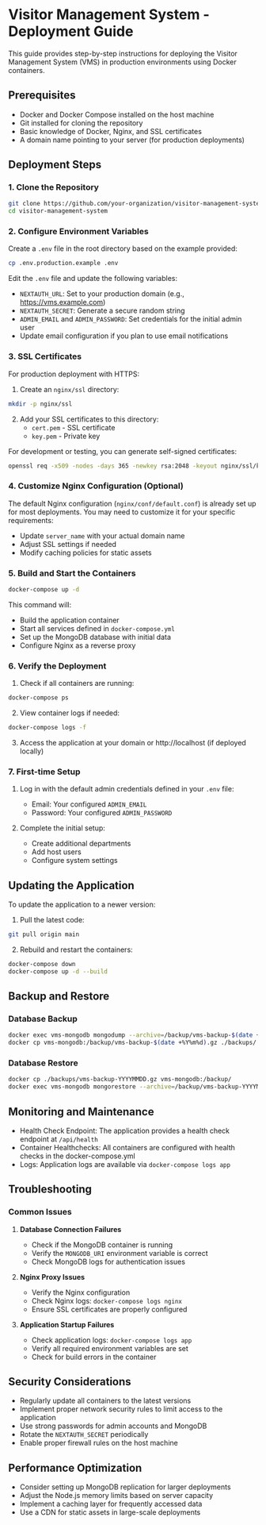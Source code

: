 # Visitor Management System - Deployment Guide

This guide provides step-by-step instructions for deploying the Visitor Management System (VMS) in production environments using Docker containers.

## Prerequisites

- Docker and Docker Compose installed on the host machine
- Git installed for cloning the repository
- Basic knowledge of Docker, Nginx, and SSL certificates
- A domain name pointing to your server (for production deployments)

## Deployment Steps

### 1. Clone the Repository

```bash
git clone https://github.com/your-organization/visitor-management-system.git
cd visitor-management-system
```

### 2. Configure Environment Variables

Create a `.env` file in the root directory based on the example provided:

```bash
cp .env.production.example .env
```

Edit the `.env` file and update the following variables:

- `NEXTAUTH_URL`: Set to your production domain (e.g., https://vms.example.com)
- `NEXTAUTH_SECRET`: Generate a secure random string
- `ADMIN_EMAIL` and `ADMIN_PASSWORD`: Set credentials for the initial admin user
- Update email configuration if you plan to use email notifications

### 3. SSL Certificates

For production deployment with HTTPS:

1. Create an `nginx/ssl` directory:

```bash
mkdir -p nginx/ssl
```

2. Add your SSL certificates to this directory:
   - `cert.pem` - SSL certificate
   - `key.pem` - Private key

For development or testing, you can generate self-signed certificates:

```bash
openssl req -x509 -nodes -days 365 -newkey rsa:2048 -keyout nginx/ssl/key.pem -out nginx/ssl/cert.pem
```

### 4. Customize Nginx Configuration (Optional)

The default Nginx configuration (`nginx/conf/default.conf`) is already set up for most deployments. You may need to customize it for your specific requirements:

- Update `server_name` with your actual domain name
- Adjust SSL settings if needed
- Modify caching policies for static assets

### 5. Build and Start the Containers

```bash
docker-compose up -d
```

This command will:
- Build the application container
- Start all services defined in `docker-compose.yml`
- Set up the MongoDB database with initial data
- Configure Nginx as a reverse proxy

### 6. Verify the Deployment

1. Check if all containers are running:

```bash
docker-compose ps
```

2. View container logs if needed:

```bash
docker-compose logs -f
```

3. Access the application at your domain or http://localhost (if deployed locally)

### 7. First-time Setup

1. Log in with the default admin credentials defined in your `.env` file:
   - Email: Your configured `ADMIN_EMAIL`
   - Password: Your configured `ADMIN_PASSWORD`

2. Complete the initial setup:
   - Create additional departments
   - Add host users
   - Configure system settings

## Updating the Application

To update the application to a newer version:

1. Pull the latest code:

```bash
git pull origin main
```

2. Rebuild and restart the containers:

```bash
docker-compose down
docker-compose up -d --build
```

## Backup and Restore

### Database Backup

```bash
docker exec vms-mongodb mongodump --archive=/backup/vms-backup-$(date +%Y%m%d).gz --gzip --db visitor_management
docker cp vms-mongodb:/backup/vms-backup-$(date +%Y%m%d).gz ./backups/
```

### Database Restore

```bash
docker cp ./backups/vms-backup-YYYYMMDD.gz vms-mongodb:/backup/
docker exec vms-mongodb mongorestore --archive=/backup/vms-backup-YYYYMMDD.gz --gzip
```

## Monitoring and Maintenance

- Health Check Endpoint: The application provides a health check endpoint at `/api/health`
- Container Healthchecks: All containers are configured with health checks in the docker-compose.yml
- Logs: Application logs are available via `docker-compose logs app`

## Troubleshooting

### Common Issues

1. **Database Connection Failures**
   - Check if the MongoDB container is running
   - Verify the `MONGODB_URI` environment variable is correct
   - Check MongoDB logs for authentication issues

2. **Nginx Proxy Issues**
   - Verify the Nginx configuration
   - Check Nginx logs: `docker-compose logs nginx`
   - Ensure SSL certificates are properly configured

3. **Application Startup Failures**
   - Check application logs: `docker-compose logs app`
   - Verify all required environment variables are set
   - Check for build errors in the container

## Security Considerations

- Regularly update all containers to the latest versions
- Implement proper network security rules to limit access to the application
- Use strong passwords for admin accounts and MongoDB
- Rotate the `NEXTAUTH_SECRET` periodically
- Enable proper firewall rules on the host machine

## Performance Optimization

- Consider setting up MongoDB replication for larger deployments
- Adjust the Node.js memory limits based on server capacity
- Implement a caching layer for frequently accessed data
- Use a CDN for static assets in large-scale deployments